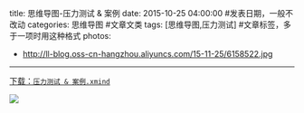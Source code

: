 title: 思维导图-压力测试 & 案例
date: 2015-10-25 04:00:00 #发表日期，一般不改动
categories: 思维导图 #文章文类
tags: [思维导图,压力测试] #文章标签，多于一项时用这种格式
photos:
- http://ll-blog.oss-cn-hangzhou.aliyuncs.com/15-11-25/6158522.jpg


---
[下载：`压力测试 & 案例.xmind`](https://github.com/liuxiang/xmind)

![](http://ll-blog.oss-cn-hangzhou.aliyuncs.com/15-11-25/6158522.jpg)


<!-- more -->
